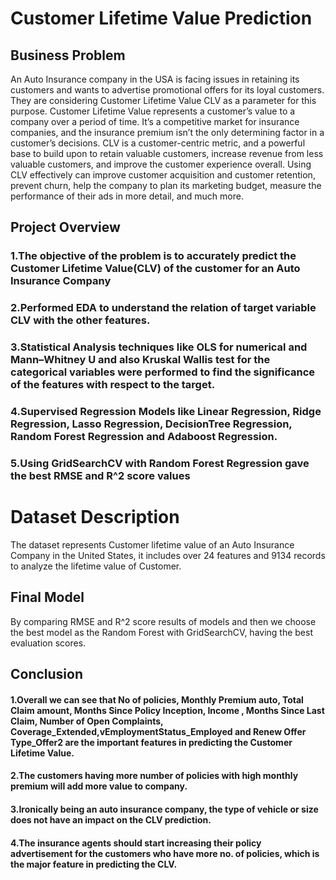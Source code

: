 # **Customer Lifetime Value Prediction**
## **Business Problem**

An Auto Insurance company in the USA is facing issues in retaining its customers and wants to advertise promotional offers for its loyal customers. They are considering Customer Lifetime Value CLV as a parameter for this purpose. Customer Lifetime Value represents a customer’s value to a company over a period of time. It’s a competitive market for insurance companies, and the insurance premium isn’t the only determining factor in a customer’s decisions. CLV is a customer-centric metric, and a powerful base to build upon to retain valuable customers, increase revenue from less valuable customers, and improve the customer experience overall. Using CLV effectively can improve customer acquisition and customer retention, prevent churn, help the company to plan its marketing budget, measure the performance of their ads in more detail, and much more.

## **Project Overview**
### 1.The objective of the problem is to accurately predict the Customer Lifetime Value(CLV) of the customer for an Auto Insurance Company
### 2.Performed EDA to understand the relation of target variable CLV with the other features.
### 3.Statistical Analysis techniques like OLS for numerical and Mann–Whitney U and also Kruskal Wallis test for the categorical variables were performed to find the significance of the features with respect to the target.
### 4.Supervised Regression Models like Linear Regression, Ridge Regression, Lasso Regression, DecisionTree Regression, Random Forest Regression and Adaboost Regression.
### 5.Using GridSearchCV with Random Forest Regression gave the best RMSE and R^2 score values

# **Dataset Description**
The dataset represents Customer lifetime value of an Auto Insurance Company in the United States, it includes over 24 features and 9134 records to analyze the lifetime value of Customer.




## Final Model
By comparing RMSE and R^2 score results of models and then we choose the best model as the Random Forest with GridSearchCV, having the best evaluation scores.

## Conclusion
#### 1.Overall we can see that No of policies, Monthly Premium auto, Total Claim amount, Months Since Policy Inception, Income , Months Since Last Claim, Number of Open Complaints, Coverage_Extended,vEmploymentStatus_Employed and Renew Offer Type_Offer2 are the important features in predicting the Customer Lifetime Value.
#### 2.The customers having more number of policies with high monthly premium will add more value to company.
#### 3.Ironically being an auto insurance company, the type of vehicle or size does not have an impact on the CLV prediction.
#### 4.The insurance agents should start increasing their policy advertisement for the customers who have more no. of policies, which is the major feature in predicting the CLV.
